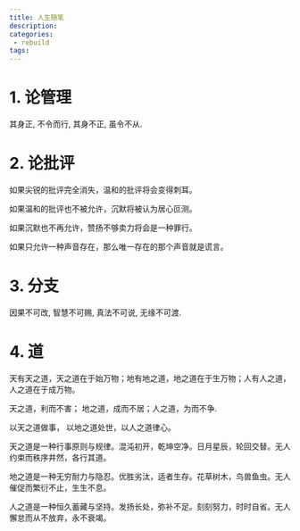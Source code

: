 ```yaml
---
title: 人生随笔
description:
categories:
 - rebuild
tags:
---
```


# 1. 论管理

其身正, 不令而行, 其身不正, 虽令不从.

# 2. 论批评

如果尖锐的批评完全消失，温和的批评将会变得刺耳。

如果温和的批评也不被允许，沉默将被认为居心叵测。

如果沉默也不再允许，赞扬不够卖力将会是一种罪行。

如果只允许一种声音存在，那么唯一存在的那个声音就是谎言。

# 3. 分支
因果不可改,
智慧不可赐,
真法不可说,
无缘不可渡.

# 4. 道

天有天之道，天之道在于始万物；地有地之道，地之道在于生万物；人有人之道，人之道在于成万物。

天之道，利而不害； 地之道，成而不居；人之道，为而不争.

以天之道做事， 以地之道处世，以人之道律心。 

天之道是一种行事原则与规律。混沌初开，乾坤空净。日月星辰，轮回交替。无人约束而秩序井然，各行其道。

地之道是一种无穷耐力与隐忍。优胜劣汰，适者生存。花草树木，鸟兽鱼虫。无人催促而繁衍不止，生生不息。

人之道是一种恒久蓄藏与坚持。发扬长处，弥补不足。刻刻努力，时时自省。无人懈怠而从不放弃，永不衰竭。